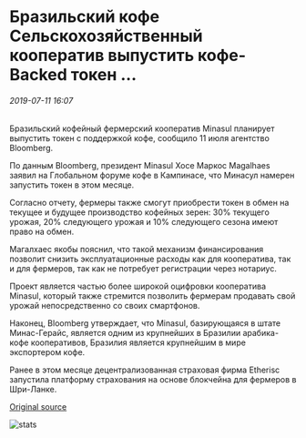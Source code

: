 # Бразильский кофе Сельскохозяйственный кооператив выпустить кофе-Backed токен ...

###### 2019-07-11 16:07

Бразильский кофейный фермерский кооператив Minasul планирует выпустить токен с поддержкой кофе, сообщило 11 июля агентство Bloomberg.

По данным Bloomberg, президент Minasul Хосе Маркос Magalhaes заявил на Глобальном форуме кофе в Кампинасе, что Минасул намерен запустить токен в этом месяце.

Согласно отчету, фермеры также смогут приобрести токен в обмен на текущее и будущее производство кофейных зерен: 30% текущего урожая, 20% следующего урожая и 10% следующего сезона имеют право на обмен.

Магалхаес якобы пояснил, что такой механизм финансирования позволит снизить эксплуатационные расходы как для кооператива, так и для фермеров, так как не потребует регистрации через нотариус.

Проект является частью более широкой оцифровки кооператива Minasul, который также стремится позволить фермерам продавать свой урожай непосредственно со своих смартфонов.

Наконец, Bloomberg утверждает, что Minasul, базирующаяся в штате Минас-Герайс, является одним из крупнейших в Бразилии арабика-кофе кооперативов, Бразилия является крупнейшим в мире экспортером кофе.

Ранее в этом месяце децентрализованная страховая фирма Etherisc запустила платформу страхования на основе блокчейна для фермеров в Шри-Ланке.

[Original source](https://cointelegraph.com/news/brazilian-coffee-farming-cooperative-to-issue-a-coffee-backed-token)

![stats](https://c.statcounter.com/11760860/0/a89fa40b/1/ "stats")